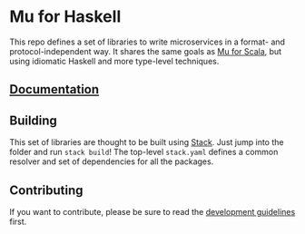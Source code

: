 # Mu for Haskell

This repo defines a set of libraries to write microservices in a format- and protocol-independent way. It shares the same goals as [Mu for Scala](http://higherkindness.io/mu/), but using idiomatic Haskell and more type-level techniques.

## [Documentation](docs)

## Building

This set of libraries are thought to be built using [Stack](https://docs.haskellstack.org). Just jump into the folder and run `stack build`! The top-level `stack.yaml` defines a common resolver and set of dependencies for all the packages.

## Contributing

If you want to contribute, please be sure to read the [development guidelines](DEVELOPMENT.md) first.
